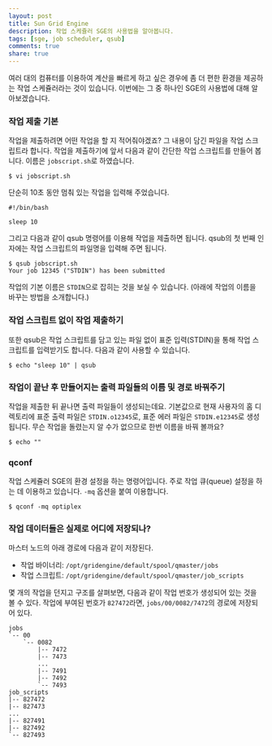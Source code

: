 ```yaml
---
layout: post
title: Sun Grid Engine
description: 작업 스케쥴러 SGE의 사용법을 알아봅니다.
tags: [sge, job scheduler, qsub]
comments: true
share: true
---
```


여러 대의 컴퓨터를 이용하여 계산을 빠르게 하고 싶은 경우에 좀 더 편한 환경을 제공하는 작업 스케쥴러라는 것이 있습니다. 이번에는 그 중 하나인 SGE의 사용법에 대해 알아보겠습니다.

### 작업 제출 기본

작업을 제출하려면 어떤 작업을 할 지 적어줘야겠죠? 그 내용이 담긴 파일을 작업 스크립트라 합니다. 작업을 제출하기에 앞서 다음과 같이 간단한 작업 스크립트를 만들어 봅니다. 이름은 `jobscript.sh`로 하였습니다.

```
$ vi jobscript.sh
```

단순히 10초 동안 멈춰 있는 작업을 입력해 주었습니다.

```
#!/bin/bash

sleep 10
```

그리고 다음과 같이 qsub 명령어를 이용해 작업을 제출하면 됩니다. qsub의 첫 번째 인자에는 작업 스크립트의 파일명을 입력해 주면 됩니다.

```
$ qsub jobscript.sh
Your job 12345 ("STDIN") has been submitted
```

작업의 기본 이름은 `STDIN`으로 잡히는 것을 보실 수 있습니다. (아래에 작업의 이름을 바꾸는 방법을 소개합니다.)

### 작업 스크립트 없이 작업 제출하기

또한 qsub은 작업 스크립트를 담고 있는 파일 없이 표준 입력(STDIN)을 통해 작업 스크립트를 입력받기도 합니다. 다음과 같이 사용할 수 있습니다.

```
$ echo "sleep 10" | qsub
```

### 작업이 끝난 후 만들어지는 출력 파일들의 이름 및 경로 바꿔주기

작업을 제출한 뒤 끝나면 출력 파일들이 생성되는데요. 기본값으로 현재 사용자의 홈 디렉토리에 표준 출력 파일은 `STDIN.o12345`로, 표준 에러 파일은 `STDIN.e12345`로 생성됩니다. 무슨 작업을 돌렸는지 알 수가 없으므로 한번 이름을 바꿔 볼까요?

```
$ echo ""
```


### qconf

작업 스케쥴러 SGE의 환경 설정을 하는 명령어입니다. 주로 작업 큐(queue) 설정을 하는 데 이용하고 있습니다. `-mq` 옵션을 붙여 이용합니다.

```
$ qconf -mq optiplex
```

### 작업 데이터들은 실제로 어디에 저장되나?

마스터 노드의 아래 경로에 다음과 같이 저장된다.

* 작업 바이너리: `/opt/gridengine/default/spool/qmaster/jobs`
* 작업 스크립트: `/opt/gridengine/default/spool/qmaster/job_scripts`

몇 개의 작업을 던지고 구조를 살펴보면, 다음과 같이 작업 번호가 생성되어 있는 것을 볼 수 있다. 작업에 부여된 번호가 `827472`라면, `jobs/00/0082/7472`의 경로에 저장되어 있다.

```
jobs
`-- 00
    `-- 0082
        |-- 7472
        |-- 7473
        ...
        |-- 7491
        |-- 7492
        `-- 7493
job_scripts
|-- 827472
|-- 827473
...
|-- 827491
|-- 827492
`-- 827493
```